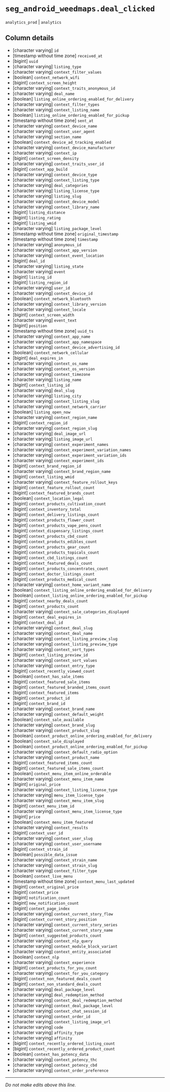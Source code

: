 # `seg_android_weedmaps.deal_clicked`
`analytics_prod` | `analytics`

## Column details
* [character varying] `id`
* [timestamp without time zone] `received_at`
* [bigint]    `uuid`
* [character varying] `listing_type`
* [character varying] `context_filter_values`
* [boolean]   `context_network_wifi`
* [bigint]    `context_screen_height`
* [character varying] `context_traits_anonymous_id`
* [character varying] `deal_name`
* [boolean]   `listing_online_ordering_enabled_for_delivery`
* [character varying] `context_filter_types`
* [character varying] `context_listing_name`
* [boolean]   `listing_online_ordering_enabled_for_pickup`
* [timestamp without time zone] `sent_at`
* [character varying] `context_device_name`
* [character varying] `context_user_agent`
* [character varying] `section_name`
* [boolean]   `context_device_ad_tracking_enabled`
* [character varying] `context_device_manufacturer`
* [character varying] `context_ip`
* [bigint]    `context_screen_density`
* [character varying] `context_traits_user_id`
* [bigint]    `context_app_build`
* [character varying] `context_device_type`
* [character varying] `context_listing_type`
* [character varying] `deal_categories`
* [character varying] `listing_license_type`
* [character varying] `listing_slug`
* [character varying] `context_device_model`
* [character varying] `context_library_name`
* [bigint]    `listing_distance`
* [bigint]    `listing_rating`
* [bigint]    `listing_wmid`
* [character varying] `listing_package_level`
* [timestamp without time zone] `original_timestamp`
* [timestamp without time zone] `timestamp`
* [character varying] `anonymous_id`
* [character varying] `context_app_version`
* [character varying] `context_event_location`
* [bigint]    `deal_id`
* [character varying] `listing_state`
* [character varying] `event`
* [bigint]    `listing_id`
* [bigint]    `listing_region_id`
* [character varying] `user_id`
* [character varying] `context_device_id`
* [boolean]   `context_network_bluetooth`
* [character varying] `context_library_version`
* [character varying] `context_locale`
* [bigint]    `context_screen_width`
* [character varying] `event_text`
* [bigint]    `position`
* [timestamp without time zone] `uuid_ts`
* [character varying] `context_app_name`
* [character varying] `context_app_namespace`
* [character varying] `context_device_advertising_id`
* [boolean]   `context_network_cellular`
* [bigint]    `deal_expires_in`
* [character varying] `context_os_name`
* [character varying] `context_os_version`
* [character varying] `context_timezone`
* [character varying] `listing_name`
* [bigint]    `context_listing_id`
* [character varying] `deal_slug`
* [character varying] `listing_city`
* [character varying] `context_listing_slug`
* [character varying] `context_network_carrier`
* [boolean]   `listing_open_now`
* [character varying] `context_region_name`
* [bigint]    `context_region_id`
* [character varying] `context_region_slug`
* [character varying] `deal_image_url`
* [character varying] `listing_image_url`
* [character varying] `context_experiment_names`
* [character varying] `context_experiment_variation_names`
* [character varying] `context_experiment_variation_ids`
* [character varying] `context_experiment_ids`
* [bigint]    `context_brand_region_id`
* [character varying] `context_brand_region_name`
* [bigint]    `context_listing_wmid`
* [character varying] `context_feature_rollout_keys`
* [bigint]    `context_feature_rollout_count`
* [bigint]    `context_featured_brands_count`
* [boolean]   `context_location_legal`
* [bigint]    `context_products_cultivation_count`
* [bigint]    `context_inventory_total`
* [bigint]    `context_delivery_listings_count`
* [bigint]    `context_products_flower_count`
* [bigint]    `context_products_vape_pens_count`
* [bigint]    `context_dispensary_listings_count`
* [bigint]    `context_products_cbd_count`
* [bigint]    `context_products_edibles_count`
* [bigint]    `context_products_gear_count`
* [bigint]    `context_products_topicals_count`
* [bigint]    `context_cbd_listings_count`
* [bigint]    `context_featured_deals_count`
* [bigint]    `context_products_concentrates_count`
* [bigint]    `context_doctor_listings_count`
* [bigint]    `context_products_medical_count`
* [character varying] `context_home_variant_name`
* [boolean]   `context_listing_online_ordering_enabled_for_delivery`
* [boolean]   `context_listing_online_ordering_enabled_for_pickup`
* [bigint]    `context_nearby_deals_count`
* [bigint]    `context_products_count`
* [character varying] `context_sale_categories_displayed`
* [bigint]    `context_deal_expires_in`
* [bigint]    `context_deal_id`
* [character varying] `context_deal_slug`
* [character varying] `context_deal_name`
* [character varying] `context_listing_preview_slug`
* [character varying] `context_listing_preview_type`
* [character varying] `context_sort_types`
* [bigint]    `context_listing_preview_id`
* [character varying] `context_sort_values`
* [character varying] `context_entry_type`
* [bigint]    `context_recently_viewed_count`
* [boolean]   `context_has_sale_items`
* [bigint]    `context_featured_sale_items`
* [bigint]    `context_featured_branded_items_count`
* [bigint]    `context_featured_items`
* [bigint]    `context_product_id`
* [bigint]    `context_brand_id`
* [character varying] `context_brand_name`
* [character varying] `context_default_weight`
* [boolean]   `context_sale_available`
* [character varying] `context_brand_slug`
* [character varying] `context_product_slug`
* [boolean]   `context_product_online_ordering_enabled_for_delivery`
* [boolean]   `context_sale_displayed`
* [boolean]   `context_product_online_ordering_enabled_for_pickup`
* [character varying] `context_default_radio_option`
* [character varying] `context_product_name`
* [bigint]    `context_featured_items_count`
* [bigint]    `context_featured_sale_items_count`
* [boolean]   `context_menu_item_online_orderable`
* [character varying] `context_menu_item_name`
* [bigint]    `original_price`
* [character varying] `context_listing_license_type`
* [character varying] `menu_item_license_type`
* [character varying] `context_menu_item_slug`
* [bigint]    `context_menu_item_id`
* [character varying] `context_menu_item_license_type`
* [bigint]    `price`
* [boolean]   `context_menu_item_featured`
* [character varying] `context_results`
* [bigint]    `context_user_id`
* [character varying] `context_user_slug`
* [character varying] `context_user_username`
* [bigint]    `context_strain_id`
* [boolean]   `possible_data_issue`
* [character varying] `context_strain_name`
* [character varying] `context_strain_slug`
* [character varying] `context_filter_type`
* [boolean]   `context_live_menu`
* [timestamp without time zone] `context_menu_last_updated`
* [bigint]    `context_original_price`
* [bigint]    `context_price`
* [bigint]    `notification_count`
* [bigint]    `new_notification_count`
* [bigint]    `context_page_index`
* [character varying] `context_current_story_flow`
* [bigint]    `context_current_story_position`
* [character varying] `context_current_story_series`
* [character varying] `context_current_story_name`
* [bigint]    `context_suggested_products_count`
* [character varying] `context_nlp_query`
* [character varying] `context_module_block_variant`
* [character varying] `context_entity_associated`
* [boolean]   `context_nlp`
* [character varying] `context_experience`
* [bigint]    `context_products_for_you_count`
* [character varying] `context_for_you_category`
* [bigint]    `context_non_featured_deals_count`
* [bigint]    `context_non_standard_deals_count`
* [character varying] `deal_package_level`
* [character varying] `deal_redemption_method`
* [character varying] `context_deal_redemption_method`
* [character varying] `context_deal_package_level`
* [character varying] `context_chat_session_id`
* [character varying] `context_order_id`
* [character varying] `context_listing_image_url`
* [character varying] `code`
* [character varying] `affinity_type`
* [character varying] `affinity`
* [bigint]    `context_recently_ordered_listing_count`
* [bigint]    `context_recently_ordered_product_count`
* [boolean]   `context_has_potency_data`
* [character varying] `context_potency_thc`
* [character varying] `context_potency_cbd`
* [character varying] `context_order_preference`

-------------------------------------------------------------------------------
*Do not make edits above this line.*
